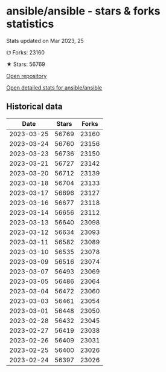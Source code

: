 # ansible/ansible - stars & forks statistics

Stats updated on Mar 2023, 25

☋ Forks: 23160

★ Stars: 56769

[Open repository](https://github.com/ansible/ansible)

[Open detailed stats for ansible/ansible](https://reviewgithub.com/rep/ansible/ansible)

## Historical data
| Date | Stars | Forks |
|------|-------|-------|
| 2023-03-25 | 56769 | 23160 | 
| 2023-03-24 | 56760 | 23156 | 
| 2023-03-23 | 56736 | 23150 | 
| 2023-03-21 | 56727 | 23142 | 
| 2023-03-20 | 56712 | 23139 | 
| 2023-03-18 | 56704 | 23133 | 
| 2023-03-17 | 56696 | 23127 | 
| 2023-03-16 | 56677 | 23118 | 
| 2023-03-14 | 56656 | 23112 | 
| 2023-03-13 | 56640 | 23098 | 
| 2023-03-12 | 56634 | 23093 | 
| 2023-03-11 | 56582 | 23089 | 
| 2023-03-10 | 56535 | 23078 | 
| 2023-03-09 | 56516 | 23074 | 
| 2023-03-07 | 56493 | 23069 | 
| 2023-03-05 | 56486 | 23064 | 
| 2023-03-04 | 56472 | 23060 | 
| 2023-03-03 | 56461 | 23054 | 
| 2023-03-01 | 56448 | 23050 | 
| 2023-02-28 | 56432 | 23045 | 
| 2023-02-27 | 56419 | 23038 | 
| 2023-02-26 | 56409 | 23031 | 
| 2023-02-25 | 56400 | 23026 | 
| 2023-02-24 | 56397 | 23026 | 

